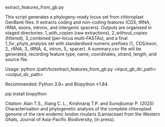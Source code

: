extract_features_from_gb.py

This script generates a phylogeny-ready locus set from chloroplast GenBank files. It extracts coding and non-coding features (CDS, tRNA, rRNA, exons, introns, and intergenic spacers). Outputs are organised in staged directories: 1_with_copies (raw extractions), 2_without_copies (filtered), 3_combined (per-locus multi-FASTAs), and a final 1_for_phylo_analysis set with standardised numeric prefixes (1_ CDS/exon, 2_ rRNA, 3_ tRNA, 4_ intron, 5_ spacer). A summary.csv file will be generated, recording feature type, name, coordinates, strand, length, and source file.

Usage: python /path/to/extract_features_from_gb.py <input_gb_dir_path> <output_dir_path>

Recommended: Python 3.9+ and Biopython ≥1.84.

pip install biopython

Citation: Alan T.S., Xiang C. L., Krishnaraj T.P. and Sunojkumar P. (2025) Characterisation and phylogenetic analysis of the complete chloroplast genome of the rare endemic Isodon rivularis (Lamiaceae) from the Western Ghats, Journal of Asia-Pacific Biodiversity, (in press).
